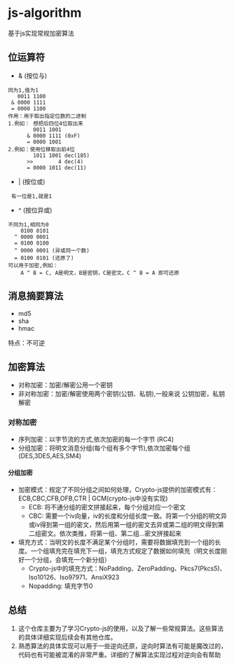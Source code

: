 # js-algorithm
基于js实现常规加密算法

## 位运算符
- & (按位与)
```
同为1,值为1
   0011 1100
 & 0000 1111
 = 0000 1100
作用：用于取出指定位数的二进制
1.例如： 想把后四位4位取出来
        0011 1001
      & 0000 1111 (0xF)
      = 0000 1001
2.例如：使用位移取出前4位
        1011 1001 dec(185)
      >>        4 dec(4)
      = 0000 1011 dec(11)
```
- | (按位或)
```
 有一位是1,就是1
```
- ^ (按位异或)
```
不同为1,相同为0
    0100 0101
  ^ 0000 0001
  = 0100 0100
  ^ 0000 0001 (异或同一个数)
  = 0100 0101 (还原了)  
可以用于加密,例如：
    A ^ B = C, A是明文，B是密钥，C是密文。C ^ B = A 即可还原
```

## 消息摘要算法
- md5
- sha
- hmac

特点：不可逆

## 加密算法
- 对称加密：加密/解密公用一个密钥
- 非对称加密：加密/解密使用两个密钥(公钥、私钥),一般来说 公钥加密，私钥解密

### 对称加密
- 序列加密：以字节流的方式,依次加密的每一个字节 (RC4)
- 分组加密：将明文消息分组(每个组有多个字节),依次加密每个组(DES,3DES,AES,SM4)

#### 分组加密
- 加密模式：规定了不同分组之间如何处理，Crypto-js提供的加密模式有：ECB,CBC,CFB,OFB,CTR | GCM(crypto-js中没有实现)
  - ECB: 将不通分组的密文拼接起来，每个分组对应一个密文
  - CBC: 需要一个iv向量，iv的长度和分组长度一致。将第一个分组的明文异或iv得到第一组的密文，然后用第一组的密文去异或第二组的明文得到第二组密文。依次类推，将第一组、第二组...密文拼接起来
- 填充方式：当明文的长度不满足某个分组时，需要将数据填充到一个组的长度。一个组填充完在填充下一组，填充方式规定了数据如何填充（明文长度刚好一个分组，会填充一个新分组）
  - Crypto-js中的填充方式：NoPadding、ZeroPadding、Pkcs7(Pkcs5)、Iso10126、Iso97971、AnsiX923
  - Nopadding: 填充字节0


## 总结
1. 这个仓库主要为了学习Crypto-js的使用，以及了解一些常规算法。这些算法的具体详细实现后续会有其他仓库。
2. 熟悉算法的具体实现可以用于一些逆向还原，逆向时算法有可能是魔改过的，代码也有可能被混淆的非常严重。详细的了解算法实现过程对逆向会有帮助
